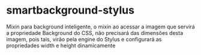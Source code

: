 # smartbackground-stylus
Mixin para background inteligente, o mixin ao acessar a imagem que servirá a propriedade Background do CSS, não precisará das dimensões desta imagem, pois tais, virão pela engine do Stylus e configurará as propriedades width e height dinamicamente

